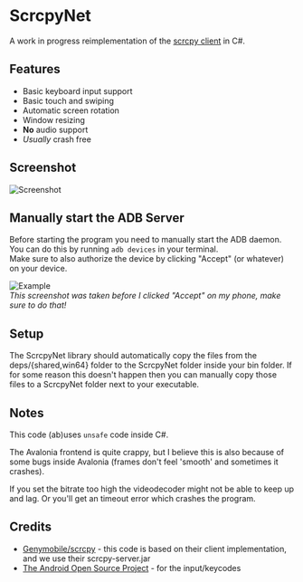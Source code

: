 # ScrcpyNet

A work in progress reimplementation of the [scrcpy client](https://github.com/Genymobile/scrcpy/tree/master/app) in C#.

## Features

- Basic keyboard input support
- Basic touch and swiping
- Automatic screen rotation
- Window resizing
- **No** audio support
- _Usually_ crash free

## Screenshot

![Screenshot](https://i.imgur.com/yGTl9Vy.png)

## Manually start the ADB Server

Before starting the program you need to manually start the ADB daemon.  
You can do this by running `adb devices` in your terminal.  
Make sure to also authorize the device by clicking "Accept" (or whatever) on your device.

![Example](https://user-images.githubusercontent.com/4460428/114620342-c5fd8900-9cab-11eb-9078-38d1bcba405d.png)  
_This screenshot was taken before I clicked "Accept" on my phone, make sure to do that!_

## Setup

The ScrcpyNet library should automatically copy the files from the deps/{shared,win64} folder to the ScrcpyNet folder inside your bin folder.
If for some reason this doesn't happen then you can manually copy those files to a ScrcpyNet folder next to your executable. 

## Notes

This code (ab)uses `unsafe` code inside C#.

The Avalonia frontend is quite crappy, but I believe this is also because of some bugs inside Avalonia (frames don't feel 'smooth' and sometimes it crashes).

If you set the bitrate too high the videodecoder might not be able to keep up and lag. Or you'll get an timeout error which crashes the program.

## Credits

- [Genymobile/scrcpy](https://github.com/Genymobile/scrcpy) - this code is based on their client implementation, and we use their scrcpy-server.jar
- [The Android Open Source Project](https://android.googlesource.com/platform/frameworks/native/+/master/include/android) - for the input/keycodes
